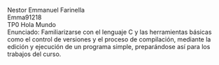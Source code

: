 Nestor Emmanuel Farinella  
Emma91218  
TP0 Hola Mundo  
Enunciado: Familiarizarse con el lenguaje C y las herramientas básicas como el control de versiones y el proceso de compilación, mediante la edición y ejecución de un programa simple, preparándose así para los trabajos del curso.  
